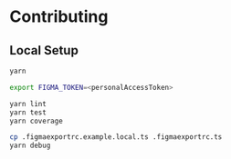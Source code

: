 # Contributing

## Local Setup

```sh
yarn

export FIGMA_TOKEN=<personalAccessToken>

yarn lint
yarn test
yarn coverage

cp .figmaexportrc.example.local.ts .figmaexportrc.ts
yarn debug
```